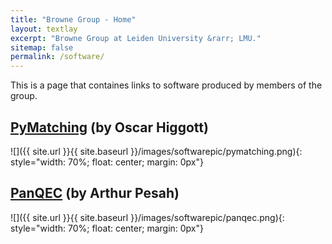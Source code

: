 ```yaml
---
title: "Browne Group - Home"
layout: textlay
excerpt: "Browne Group at Leiden University &rarr; LMU."
sitemap: false
permalink: /software/
---
```


This is a page that containes links to software produced by members of the group.

## <a href='https://github.com/oscarhiggott/PyMatching'>PyMatching</a> (by Oscar Higgott)

![]({{ site.url }}{{ site.baseurl }}/images/softwarepic/pymatching.png){: style="width: 70%; float: center; margin: 0px"}

## <a href='https://github.com/panqec/panqec'>PanQEC</a> (by Arthur Pesah)

![]({{ site.url }}{{ site.baseurl }}/images/softwarepic/panqec.png){: style="width: 70%; float: center; margin: 0px"}

<br>
<br>
<br>
<br>
<br>
<br>